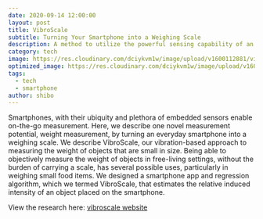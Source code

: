 ```yaml
---
date: 2020-09-14 12:00:00
layout: post
title: VibroScale 
subtitle: Turning Your Smartphone into a Weighing Scale
description: A method to utilize the powerful sensing capability of an everyday smartphone and turn it into a weighing scale
category: tech
image: https://res.cloudinary.com/dciykvm1w/image/upload/v1600112881/vibroscale_jgudkn.jpg
optimized_image: https://res.cloudinary.com/dciykvm1w/image/upload/v1600112881/vibroscale_jgudkn.jpg
tags:
  - tech
  - smartphone
author: shibo
---
```


Smartphones, with their ubiquity and plethora of embedded sensors enable on-the-go measurement. Here, we describe one novel measurement potential, weight measurement, by turning an everyday smartphone into a weighing scale. We describe VibroScale, our vibration-based approach to measuring the weight of objects that are small in size. Being able to objectively measure the weight of objects in free-living settings, without the burden of carrying a scale, has several possible uses, particularly in weighing small food items. We designed a smartphone app and regression algorithm, which we termed VibroScale, that estimates the relative induced intensity of an object placed on the smartphone.

<!-- <iframe width="560" height="315" src="https://www.youtube.com/embed/dQw4w9WgXcQ" frameborder="0" allow="autoplay; encrypted-media" allowfullscreen></iframe> -->


View the research here: [vibroscale website](https://habitslab.github.io/vibroscale/)